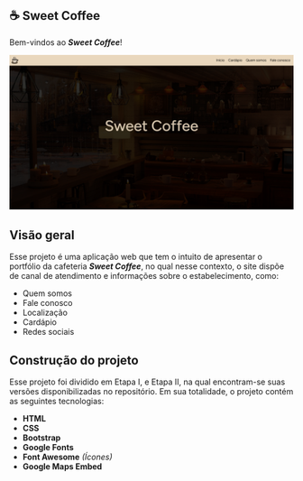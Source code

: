 ﻿## ☕ Sweet Coffee
Bem-vindos ao ***Sweet Coffee***!

![Sweet Coffee Homepage](https://raw.githubusercontent.com/caiomayan/sweet-coffee/refs/heads/main/img/preview.png) 

## Visão geral
Esse projeto é uma aplicação web que tem o intuito de apresentar o portfólio da cafeteria ***Sweet Coffee***, no qual nesse contexto, o site dispõe de canal de atendimento e informações sobre o estabelecimento, como: 

 - Quem somos
 - Fale conosco
 - Localização
 - Cardápio
 - Redes sociais
 
## Construção do projeto
Esse projeto foi dividido em Etapa I, e Etapa II, na qual encontram-se suas versões disponibilizadas no repositório.
Em sua totalidade, o projeto contém as seguintes tecnologias:
 - **HTML**
 - **CSS**
 - **Bootstrap**
 - **Google Fonts**
 - **Font Awesome** *(Ícones)*
 - **Google Maps Embed**
